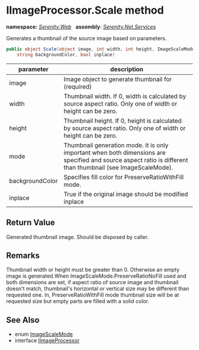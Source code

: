 # IImageProcessor.Scale method
**namespace:** *[Serenity.Web](../../README.md#serenity.web-namespace)*   **assembly**: *[Serenity.Net.Services](../../README.md)*

Generates a thumbnail of the source image based on parameters.

```csharp
public object Scale(object image, int width, int height, ImageScaleMode mode, 
    string backgroundColor, bool inplace)
```

| parameter | description |
| --- | --- |
| image | Image object to generate thumbnail for (required) |
| width | Thumbnail width. If 0, width is calculated by source aspect ratio. Only one of width or height can be zero. |
| height | Thumbnail height. If 0, height is calculated by source aspect ratio. Only one of width or height can be zero. |
| mode | Thumbnail generation mode. It is only important when both dimensions are specified and source aspect ratio is different than thumbnail (see ImageScaleMode). |
| backgroundColor | Specifies fill color for PreserveRatioWithFill mode. |
| inplace | True if the original image should be modified inplace |

## Return Value

Generated thumbnail image. Should be disposed by caller.

## Remarks

Thumbnail width or height must be greater than 0. Otherwise an empty image is generated.When ImageScaleMode.PreserveRatioNoFill used and both dimensions are set, if aspect ratio of source image and thumbnail doesn't match, thumbnail's horizontal or vertical size may be different than requested one. In, PreserveRatioWithFill mode thumbnail size will be at requested size but empty parts are filled with a solid color.

## See Also

* enum [ImageScaleMode](../Serenity.Net.Core/../ImageScaleMode.md)
* interface [IImageProcessor](../IImageProcessor.md)